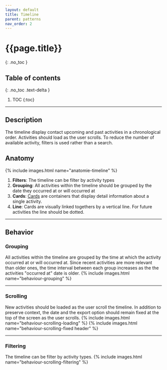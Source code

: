 ```yaml
---
layout: default
title: Timeline
parent: patterns
nav_order: 2
---
```


# {{page.title}}
{: .no_toc }

## Table of contents
{: .no_toc .text-delta }

1. TOC
{:toc}

---

## Description

The timeline display contact upcoming and past activities in a chronological order. Activities should load as the user scrolls.
To reduce the number of available activity, filters is used rather than a search.


## Anatomy


{% include images.html name="anatomie-timeline" %}

1.  **Filters**: The timeline can be filter by activity types
2.  **Grouping**: All activities within the timeline should be grouped by the date they occurred at or will occurred at
3.  **Cards**: [Cards]({{site.baseurl}}/docs/components/containers.html#cards) are containers that display detail information about a single activity.
4.  **Line**: Cards are visually linked togethers by a vertical line. For future activities the line should be dotted.

---

## Behavior


### Grouping

All activities within the timeline are grouped by the time at which the activity occurred at or will occurred at. Since recent activities are more relevant than older ones,
the time interval between each group increases as the the activities "occurred at" date is older.
{% include images.html name="behaviour-grouping" %}


---

### Scrolling

New activities should be loaded as the user scroll the timeline. In addition to preserve context, the date and the export option should remain fixed at the top of the screen as the user scrolls.
{% include images.html name="behaviour-scrolling-loading" %}
{% include images.html name="behaviour-scrolling-fixed header" %}


---

### Filtering

The timeline can be filter by activity types.
{% include images.html name="behaviour-scrolling-filtering" %}
